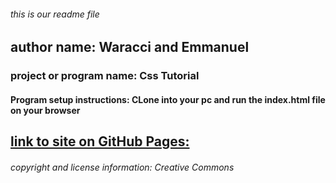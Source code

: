 ###### this is our readme file
## author name: Waracci and Emmanuel
### project or program name: Css Tutorial 
#### Program setup instructions: CLone into your pc and run the index.html file on your browser
## [link to site on GitHub Pages:](https://waracci.github.io/css_project/)
###### copyright and license information: Creative Commons